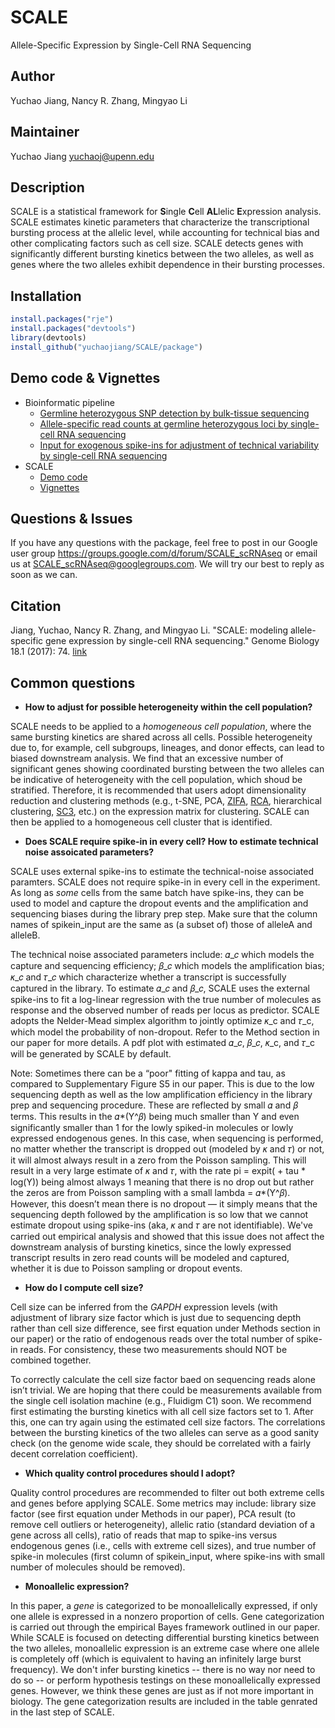 # SCALE
Allele-Specific Expression by Single-Cell RNA Sequencing


## Author
Yuchao Jiang, Nancy R. Zhang, Mingyao Li


## Maintainer
Yuchao Jiang <yuchaoj@upenn.edu>


## Description
SCALE is a statistical framework for **S**ingle **C**ell **AL**lelic **E**xpression analysis. SCALE estimates kinetic parameters that characterize the transcriptional bursting process at the allelic level, while accounting for technical bias and other complicating factors such as cell size. SCALE detects genes with significantly different bursting kinetics between the two alleles, as well as genes where the two alleles exhibit dependence in their bursting processes.


## Installation
```r
install.packages("rje")
install.packages("devtools")
library(devtools)
install_github("yuchaojiang/SCALE/package")
```


## Demo code & Vignettes
* Bioinformatic pipeline
  * [Germline heterozygous SNP detection by bulk-tissue sequencing](https://github.com/yuchaojiang/SCALE/blob/master/bioinfo/bulk_SNP.sh)
  * [Allele-specific read counts at germline heterozygous loci by single-cell RNA sequencing](https://github.com/yuchaojiang/SCALE/blob/master/bioinfo/scRNAseq_SNP.sh)
  * [Input for exogenous spike-ins for adjustment of technical variability by single-cell RNA sequencing](https://github.com/yuchaojiang/SCALE/blob/master/bioinfo/scRNAseq_spikein.sh)
* SCALE
  * [Demo code](https://github.com/yuchaojiang/SCALE/blob/master/demo/demo.R)
  * [Vignettes](https://github.com/yuchaojiang/SCALE/blob/master/demo/SCALE_vignettes.pdf)


## Questions & Issues
If you have any questions with the package, feel free to post in our Google user group https://groups.google.com/d/forum/SCALE_scRNAseq or email us at SCALE_scRNAseq@googlegroups.com. We will try our best to reply as soon as we can.


## Citation
Jiang, Yuchao, Nancy R. Zhang, and Mingyao Li. "SCALE: modeling allele-specific gene expression by single-cell RNA sequencing." Genome Biology 18.1 (2017): 74. [link](https://genomebiology.biomedcentral.com/articles/10.1186/s13059-017-1200-8)


## Common questions
* **How to adjust for possible heterogeneity within the cell population?**

 SCALE needs to be applied to a *homogeneous cell population*, where the same bursting kinetics are shared across all cells. Possible heterogeneity due to, for example, cell subgroups, lineages, and donor effects, can lead to biased downstream analysis. We find that an excessive number of significant genes showing coordinated bursting between the two alleles can be indicative of heterogeneity with the cell population, which shoud be stratified. Therefore, it is recommended that users adopt dimensionality reduction and clustering methods (e.g., t-SNE, PCA, [ZIFA](https://genomebiology.biomedcentral.com/articles/10.1186/s13059-015-0805-z), [RCA](http://www.nature.com/ng/journal/v49/n5/full/ng.3818.html), hierarchical clustering, [SC3](https://www.nature.com/nmeth/journal/v14/n5/full/nmeth.4236.html), etc.) on the expression matrix for clustering. SCALE can then be applied to a homogeneous cell cluster that is identified.
  
* **Does SCALE require spike-in in every cell? How to estimate technical noise assoicated parameters?**

 SCALE uses external spike-ins to estimate the technical-noise associated paramters. SCALE does not require spike-in in every cell in the experiment. As long as *some* cells from the same batch have spike-ins, they can be used to model and capture the dropout events and the amplification and sequencing biases during the library prep step. Make sure that the column names of spikein_input are the same as (a subset of) those of alleleA and alleleB.

 The technical noise associated parameters include: 𝛼_𝑐 which models the capture and sequencing efficiency; 𝛽_𝑐 which models the amplification bias; 𝜅_𝑐 and 𝜏_𝑐 which characterize whether a transcript is successfully captured in the library. To estimate 𝛼_𝑐 and 𝛽_𝑐, SCALE uses the external spike-ins to fit a log-linear regression with the true number of molecules as response and the observed number of reads per locus as predictor. SCALE adopts the Nelder-Mead simplex algorithm to jointly optimize 𝜅_c and 𝜏_c, which model the probability of non-dropout. Refer to the Method section in our paper for more details. A pdf plot with estimated 𝛼_𝑐, 𝛽_𝑐, 𝜅_c, and 𝜏_c will be generated by SCALE by default.
 
 Note: Sometimes there can be a “poor" fitting of kappa and tau, as compared to Supplementary Figure S5 in our paper. This is due to the low sequencing depth as well as the low amplification efficiency in the library prep and sequencing procedure. These are reflected by small 𝛼 and 𝛽 terms. This results in the 𝛼*(Y^𝛽) being much smaller than Y and even significantly smaller than 1 for the lowly spiked-in molecules or lowly expressed endogenous genes. In this case, when sequencing is performed, no matter whether the transcript is dropped out (modeled by 𝜅 and 𝜏) or not, it will almost always result in a zero from the Poisson sampling. This will result in a very large estimate of 𝜅 and 𝜏, with the rate pi = expit( + tau * log(Y)) being almost always 1 meaning that there is no drop out but rather the zeros are from Poisson sampling with a small lambda = 𝛼*(Y^𝛽). However, this doesn’t mean there is no dropout — it simply means that the sequencing depth followed by the amplification is so low that we cannot estimate dropout using spike-ins (aka, 𝜅 and 𝜏 are not identifiable). We've carried out empirical analysis and showed that this issue does not affect the downstream analysis of bursting kinetics, since the lowly expressed transcript results in zero read counts will be modeled and captured, whether it is due to Poisson sampling or dropout events.


* **How do I compute cell size?**

 Cell size can be inferred from the *GAPDH* expression levels (with adjustment of library size factor which is just due to sequencing depth rather than cell size difference, see first equation under Methods section in our paper) or the ratio of endogenous reads over the total number of spike-in reads. For consistency, these two measurements should NOT be combined together.

 To correctly calculate the cell size factor baed on sequencing reads alone isn’t trivial. We are hoping that there could be measurements available from the single cell isolation machine (e.g., Fluidigm C1) soon. We recommend first estimating the bursting kinetics with all cell size factors set to 1. After this, one can try again using the estimated cell size factors. The correlations between the bursting kinetics of the two alleles can serve as a good sanity check (on the genome wide scale, they should be correlated with a fairly decent correlation coefficient).


* **Which quality control procedures should I adopt?**

 Quality control procedures are recommended to filter out both extreme cells and genes before applying SCALE. Some metrics may include: library size factor (see first equation under Methods in our paper), PCA result (to remove cell outliers or heterogeneity), allelic ratio (standard deviation of a gene across all cells), ratio of reads that map to spike-ins versus endogenous genes (i.e., cells with extreme cell sizes), and true number of spike-in molecules (first column of spikein_input, where spike-ins with small number of molecules should be removed).
 

* **Monoallelic expression?**

 In this paper, a *gene* is categorized to be monoallelically expressed, if only one allele is expressed in a nonzero proportion of cells. Gene categorization is carried out through the empirical Bayes framework outlined in our paper. While SCALE is focused on detecting differential bursting kinetics between the two alleles, monoallelic expression is an extreme case where one allele is completely off (which is equivalent to having an infinitely large burst frequency). We don't infer bursting kinetics -- there is no way nor need to do so -- or perform hypothesis testings on these monoallelically expressed genes. However, we think these genes are just as if not more important in biology. The gene categorization results are included in the table genrated in the last step of SCALE.
 
 


